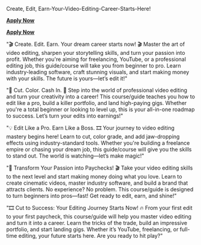 Create, Edit, Earn-Your-Video-Editing-Career-Starts-Here!

**[Apply Now](https://sites.google.com/view/create-edit-earn-your-video-ed/home)**

**[Apply Now](https://sites.google.com/view/create-edit-earn-your-video-ed/home)**

"🎬 Create. Edit. Earn. Your dream career starts now! 🎬
Master the art of video editing, sharpen your storytelling skills, and turn your passion into profit. Whether you're aiming for freelancing, YouTube, or a professional editing job, this guide/course will take you from beginner to pro. Learn industry-leading software, craft stunning visuals, and start making money with your skills. The future is yours—let’s edit it!"

"🎥 Cut. Color. Cash In. 🚀
Step into the world of professional video editing and turn your creativity into a career! This course/guide teaches you how to edit like a pro, build a killer portfolio, and land high-paying gigs. Whether you're a total beginner or looking to level up, this is your all-in-one roadmap to success. Let’s turn your edits into earnings!"

"💡 Edit Like a Pro. Earn Like a Boss. 🎞️
Your journey to video editing mastery begins here! Learn to cut, color grade, and add jaw-dropping effects using industry-standard tools. Whether you're building a freelance empire or chasing your dream job, this guide/course will give you the skills to stand out. The world is watching—let’s make magic!"

"🚀 Transform Your Passion into Paychecks! 🎬
Take your video editing skills to the next level and start making money doing what you love. Learn to create cinematic videos, master industry software, and build a brand that attracts clients. No experience? No problem. This course/guide is designed to turn beginners into pros—fast! Get ready to edit, earn, and shine!"

"🎞️ Cut to Success: Your Editing Journey Starts Now! 🔥
From your first edit to your first paycheck, this course/guide will help you master video editing and turn it into a career. Learn the tricks of the trade, build an impressive portfolio, and start landing gigs. Whether it’s YouTube, freelancing, or full-time editing, your future starts here. Are you ready to hit play?"
